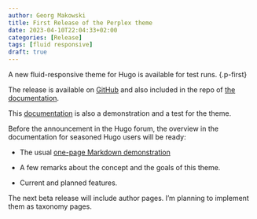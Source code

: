 ```yaml
---
author: Georg Makowski
title: First Release of the Perplex theme
date: 2023-04-10T22:04:33+02:00
categories: [Release]
tags: [fluid responsive]
draft: true
---
```


A new fluid-responsive theme for Hugo is available for test runs.
{.p-first}
<!--more-->

The release is available on [GitHub](https://github.com/bowman2001/perplex/releases/tag/v0.1.0-beta.1) and also included in the repo of [the documentation](https://github.com/bowman2001/perplexdoc).

This [documentation](/doc) is also a demonstration and a test for the theme.

Before the announcement in the Hugo forum, the overview in the documentation for seasoned Hugo users will be ready:

- The usual [one-page Markdown demonstration](/doc/overview/markdown)

- A few remarks about the concept and the goals of this theme.  

- Current and planned features.

The next beta release will include author pages. I’m planning to implement them as taxonomy pages.
